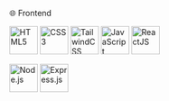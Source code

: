 

🌐 Frontend
<p align="left"> <img src="https://cdn.jsdelivr.net/gh/devicons/devicon/icons/html5/html5-original.svg" height="50" alt="HTML5"/> <img src="https://cdn.jsdelivr.net/gh/devicons/devicon/icons/css3/css3-original.svg" height="50" alt="CSS3"/> <img src="https://upload.wikimedia.org/wikipedia/commons/d/d5/Tailwind_CSS_Logo.svg" height="50" alt="TailwindCSS"/> <img src="https://cdn.jsdelivr.net/gh/devicons/devicon/icons/javascript/javascript-original.svg" height="50" alt="JavaScript"/> <img src="https://cdn.jsdelivr.net/gh/devicons/devicon/icons/react/react-original.svg" height="50" alt="ReactJS"/> </p>
<p align="left"> <img src="https://cdn.jsdelivr.net/gh/devicons/devicon/icons/nodejs/nodejs-original.svg" height="50" alt="Node.js"/> <img src="https://cdn.jsdelivr.net/gh/devicons/devicon/icons/express/express-original.svg" height="50" alt="Express.js"/> </p>
